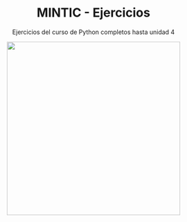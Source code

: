 <h1 align="center">MINTIC - Ejercicios</h1>
<p align="center">Ejercicios del curso de Python completos hasta unidad 4</p>

<p align="center">
  <img src="https://images.ctfassets.net/mrop88jh71hl/55rrbZfwMaURHZKAUc5oOW/9e5fe805eb03135b82e962e92169ce6d/python-programming-language.png" width="400">
</p>

